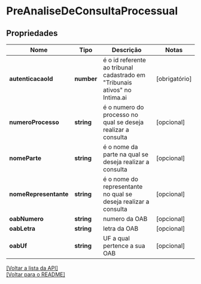 # PreAnaliseDeConsultaProcessual

## Propriedades
Nome | Tipo | Descrição | Notas
------------ | ------------- | ------------- | -------------
**autenticacaoId** | **number** | é o id referente ao tribunal cadastrado em "Tribunais ativos" no Intima.ai | [obrigatório] 
**numeroProcesso** | **string** | é o numero do processo no qual se deseja realizar a consulta | [opcional] 
**nomeParte** | **string** | é o nome da parte na qual se deseja realizar a consulta | [opcional] 
**nomeRepresentante** | **string** | é o nome do representante no qual se deseja realizar a consulta | [opcional] 
**oabNumero** | **string** | numero da OAB | [opcional] 
**oabLetra** | **string** | letra da OAB | [opcional] 
**oabUf** | **string** | UF a qual pertence a sua OAB | [opcional] 

[[Voltar a lista da API]](../../../README.md#Documentação-para-os-Endpoints-da-API)    
[[Voltar para o README]](../../../README.md#Intima.ai---SDK-NodeJS)

